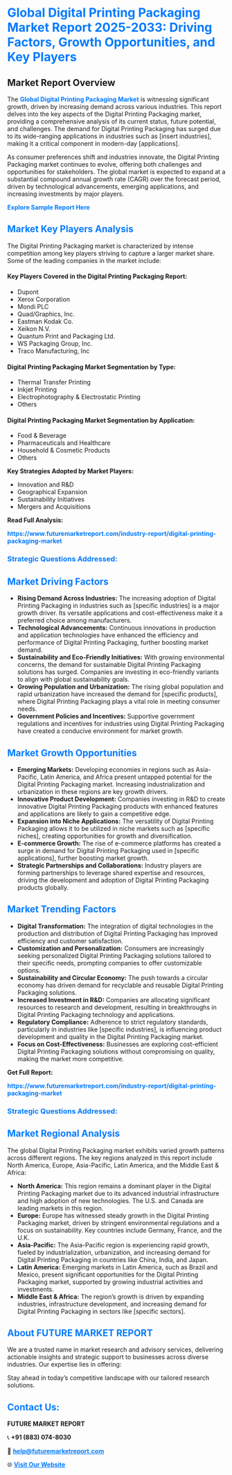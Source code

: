 <h1 style="color: #007BFF;">Global Digital Printing Packaging Market Report 2025-2033: Driving Factors, Growth Opportunities, and Key Players</h1>

<section id="overview">
<h2>Market Report Overview</h2>
<p>The <a href="https://www.futuremarketreport.com/industry-report/digital-printing-packaging-market" style="color: #007BFF; text-decoration: none;"><strong>Global Digital Printing Packaging Market</strong></a> is witnessing significant growth, driven by increasing demand across various industries. This report delves into the key aspects of the Digital Printing Packaging market, providing a comprehensive analysis of its current status, future potential, and challenges. The demand for Digital Printing Packaging has surged due to its wide-ranging applications in industries such as [insert industries], making it a critical component in modern-day [applications].</p>
<p>As consumer preferences shift and industries innovate, the Digital Printing Packaging market continues to evolve, offering both challenges and opportunities for stakeholders. The global market is expected to expand at a substantial compound annual growth rate (CAGR) over the forecast period, driven by technological advancements, emerging applications, and increasing investments by major players.</p>
</section>

<section id="overview">
<p><a href="https://www.futuremarketreport.com/request-sample/reportId=102523" style="color: #007BFF; text-decoration: none;"><strong>Explore Sample Report Here</strong></a></p>
</section>

<section id="key-players">
<h2 style="color: #007BFF;">Market Key Players Analysis</h2>
<p>The Digital Printing Packaging market is characterized by intense competition among key players striving to capture a larger market share. Some of the leading companies in the market include:</p>
<h4>Key Players Covered in the Digital Printing Packaging Report:</h4>
<ul><li>Dupont</li><li>Xerox Corporation</li><li>Mondi PLC</li><li>Quad/Graphics, Inc.</li><li>Eastman Kodak Co.</li><li>Xeikon N.V.</li><li>Quantum Print and Packaging Ltd.</li><li>WS Packaging Group, Inc.</li><li>Traco Manufacturing, Inc</li></ul>
<h4>Digital Printing Packaging Market Segmentation by Type:</h4>
<ul><li>Thermal Transfer Printing</li><li>Inkjet Printing</li><li>Electrophotography &amp; Electrostatic Printing</li><li>Others</li></ul>

<h4>Digital Printing Packaging Market Segmentation by Application:</h4>
<ul><li>Food &amp; Beverage</li><li>Pharmaceuticals and Healthcare</li><li>Household &amp; Cosmetic Products</li><li>Others</li></ul>
<p><strong>Key Strategies Adopted by Market Players:</strong></p>
<ul>
<li>Innovation and R&D</li>
<li>Geographical Expansion</li>
<li>Sustainability Initiatives</li>
<li>Mergers and Acquisitions</li>
</ul>
</section>

<section>
<p><strong>Read Full Analysis: </strong></p><a href="https://www.futuremarketreport.com/industry-report/digital-printing-packaging-market" style="color: #007BFF; text-decoration: none;"><strong>https://www.futuremarketreport.com/industry-report/digital-printing-packaging-market</strong></a>
<h3 style="color: #007BFF;">Strategic Questions Addressed:</h3>
</section>

<section id="driving-factors">
<h2 style="color: #007BFF;">Market Driving Factors</h2>
<ul>
<li><strong>Rising Demand Across Industries:</strong> The increasing adoption of Digital Printing Packaging in industries such as [specific industries] is a major growth driver. Its versatile applications and cost-effectiveness make it a preferred choice among manufacturers.</li>
<li><strong>Technological Advancements:</strong> Continuous innovations in production and application technologies have enhanced the efficiency and performance of Digital Printing Packaging, further boosting market demand.</li>
<li><strong>Sustainability and Eco-Friendly Initiatives:</strong> With growing environmental concerns, the demand for sustainable Digital Printing Packaging solutions has surged. Companies are investing in eco-friendly variants to align with global sustainability goals.</li>
<li><strong>Growing Population and Urbanization:</strong> The rising global population and rapid urbanization have increased the demand for [specific products], where Digital Printing Packaging plays a vital role in meeting consumer needs.</li>
<li><strong>Government Policies and Incentives:</strong> Supportive government regulations and incentives for industries using Digital Printing Packaging have created a conducive environment for market growth.</li>
</ul>
</section>

<section id="growth-opportunities">
<h2 style="color: #007BFF;">Market Growth Opportunities</h2>
<ul>
<li><strong>Emerging Markets:</strong> Developing economies in regions such as Asia-Pacific, Latin America, and Africa present untapped potential for the Digital Printing Packaging market. Increasing industrialization and urbanization in these regions are key growth drivers.</li>
<li><strong>Innovative Product Development:</strong> Companies investing in R&D to create innovative Digital Printing Packaging products with enhanced features and applications are likely to gain a competitive edge.</li>
<li><strong>Expansion into Niche Applications:</strong> The versatility of Digital Printing Packaging allows it to be utilized in niche markets such as [specific niches], creating opportunities for growth and diversification.</li>
<li><strong>E-commerce Growth:</strong> The rise of e-commerce platforms has created a surge in demand for Digital Printing Packaging used in [specific applications], further boosting market growth.</li>
<li><strong>Strategic Partnerships and Collaborations:</strong> Industry players are forming partnerships to leverage shared expertise and resources, driving the development and adoption of Digital Printing Packaging products globally.</li>
</ul>
</section>

<section id="trending-factors">
<h2 style="color: #007BFF;">Market Trending Factors</h2>
<ul>
<li><strong>Digital Transformation:</strong> The integration of digital technologies in the production and distribution of Digital Printing Packaging has improved efficiency and customer satisfaction.</li>
<li><strong>Customization and Personalization:</strong> Consumers are increasingly seeking personalized Digital Printing Packaging solutions tailored to their specific needs, prompting companies to offer customizable options.</li>
<li><strong>Sustainability and Circular Economy:</strong> The push towards a circular economy has driven demand for recyclable and reusable Digital Printing Packaging solutions.</li>
<li><strong>Increased Investment in R&D:</strong> Companies are allocating significant resources to research and development, resulting in breakthroughs in Digital Printing Packaging technology and applications.</li>
<li><strong>Regulatory Compliance:</strong> Adherence to strict regulatory standards, particularly in industries like [specific industries], is influencing product development and quality in the Digital Printing Packaging market.</li>
<li><strong>Focus on Cost-Effectiveness:</strong> Businesses are exploring cost-efficient Digital Printing Packaging solutions without compromising on quality, making the market more competitive.</li>
</ul>
</section>

<section>
<p><strong>Get Full Report: </strong></p><a href="https://www.futuremarketreport.com/industry-report/digital-printing-packaging-market" style="color: #007BFF; text-decoration: none;"><strong>https://www.futuremarketreport.com/industry-report/digital-printing-packaging-market</strong></a>
<h3 style="color: #007BFF;">Strategic Questions Addressed:</h3>
</section>


<section id="regional-analysis">
<h2 style="color: #007BFF;">Market Regional Analysis</h2>
<p>The global Digital Printing Packaging market exhibits varied growth patterns across different regions. The key regions analyzed in this report include North America, Europe, Asia-Pacific, Latin America, and the Middle East & Africa:</p>
<ul>
<li><strong>North America:</strong> This region remains a dominant player in the Digital Printing Packaging market due to its advanced industrial infrastructure and high adoption of new technologies. The U.S. and Canada are leading markets in this region.</li>
<li><strong>Europe:</strong> Europe has witnessed steady growth in the Digital Printing Packaging market, driven by stringent environmental regulations and a focus on sustainability. Key countries include Germany, France, and the U.K.</li>
<li><strong>Asia-Pacific:</strong> The Asia-Pacific region is experiencing rapid growth, fueled by industrialization, urbanization, and increasing demand for Digital Printing Packaging in countries like China, India, and Japan.</li>
<li><strong>Latin America:</strong> Emerging markets in Latin America, such as Brazil and Mexico, present significant opportunities for the Digital Printing Packaging market, supported by growing industrial activities and investments.</li>
<li><strong>Middle East & Africa:</strong> The region’s growth is driven by expanding industries, infrastructure development, and increasing demand for Digital Printing Packaging in sectors like [specific sectors].</li>
</ul>
</section>

<footer>
<h2 style="color: #007BFF;">About FUTURE MARKET REPORT</h2>
<p>We are a trusted name in market research and advisory services, delivering actionable insights and strategic support to businesses across diverse industries. Our expertise lies in offering:</p>

<p>Stay ahead in today’s competitive landscape with our tailored research solutions.</p>

<h2 style="color: #007BFF;">Contact Us:</h2>
<p><strong>FUTURE MARKET REPORT</strong></p>
<p>📞 <strong>+91 (883) 074-8030</strong></p>
<p>📧 <strong><a href="mailto:help@futuremarketreport.com" style="color: #007BFF;">help@futuremarketreport.com</a></strong></p>
<p>🌐 <strong><a href="https://www.futuremarketreport.com/" style="color: #007BFF;">Visit Our Website</a></strong></p>
</footer>